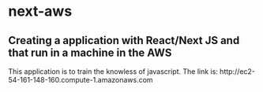 # next-aws

<h2> Creating a application with React/Next JS and that run in a machine in the AWS</h2>
<p> This application is to train the knowless of javascript. The link is: http://ec2-54-161-148-160.compute-1.amazonaws.com </p>
